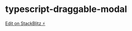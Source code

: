 # typescript-draggable-modal

[Edit on StackBlitz ⚡️](https://stackblitz.com/edit/typescript-fou6bt)